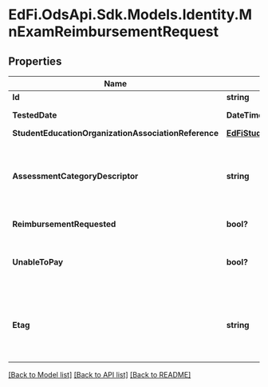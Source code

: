 # EdFi.OdsApi.Sdk.Models.Identity.MnExamReimbursementRequest
## Properties

Name | Type | Description | Notes
------------ | ------------- | ------------- | -------------
**Id** | **string** |  | [optional] 
**TestedDate** | **DateTime?** | Date student took the test. | 
**StudentEducationOrganizationAssociationReference** | [**EdFiStudentEducationOrganizationAssociationReference**](EdFiStudentEducationOrganizationAssociationReference.md) |  | 
**AssessmentCategoryDescriptor** | **string** | Test that requires reimbursement. E.g., ACT, ACT plus Writing, SAT, SAT with Essay. | 
**ReimbursementRequested** | **bool?** | Reimbursement was requested. | 
**UnableToPay** | **bool?** | Reimbursement for a student determined by the district as &#39;unable to pay&#39;. | [optional] 
**Etag** | **string** | A unique system-generated value that identifies the version of the resource. | [optional] 

[[Back to Model list]](../README.md#documentation-for-models) [[Back to API list]](../README.md#documentation-for-api-endpoints) [[Back to README]](../README.md)

